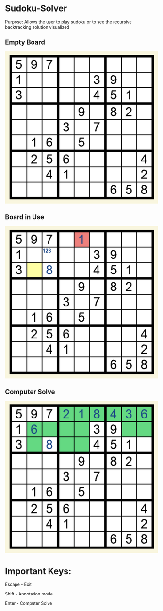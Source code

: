 # Sudoku-Solver
Purpose: Allows the user to play sudoku or to see the recursive backtracking solution visualized

## Empty Board
<img src = "./readMe_images/EmptyBoard.png"/>
<br>

## Board in Use
<img src = "./readMe_images/MidGameBoard.png"/>
<br>

## Computer Solve
<img src = "./readMe_images/ComputerSolve.png"/>
<br>

# Important Keys:

Escape - Exit

Shift - Annotation mode

Enter - Computer Solve
